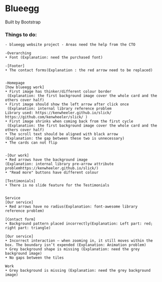 # Blueegg
Built by Bootstrap

### Things to do:
	- blueegg website project - Areas need the help from the CTO

	-Overarching
	• Font (Explanation: need the purchased font)

	-[Footer]
	• The contact forms(Explanation : the red arrow need to be replaced) 


	-Homepage
	[how blueegg work]
	• First image has thinker/different colour border
	 (Explanation: the first background image cover the whole card and the others cover half)
	• First image should show the left arrow after click once
	 (Explanation: internal library reference problem
	Library used: https://kenwheeler.github.io/slick/ https://github.com/kenwheeler/slick/ )
	• First image shrinks when coming back from the first cycle
	 (Explanation: the first background image cover the whole card and the others cover half)
	• The scroll text should be aligned with black arrow 
	(Explanation: the gap between these two is unnecessary)
	• The cards can not flip 


	-[Our work]
	• Red arrows have the background image  
	(Explanation: internal library pre-arrow attribute problemhttps://kenwheeler.github.io/slick/)
	• "Read more" buttons have different colour 

	[Testimonials]
	• There is no slide feature for the Testimonials 


	Service
	[Our service]
	• Red arrows have no radius(Explanation: font-awesome library reference problem)

	[Contact form]
	• Background pattern placed incorrectly(Explanation: Left part: red; right part: triangle)

	[Our service]
	• Incorrect interaction – when zooming in, it still moves within the box. The boundary isn’t expended (Explanation: Animation problem)
	• Grey background shape is missing (Explanation: need the grey background image)
	• No gaps between the tiles

	Work
	• Grey background is missing (Explanation: need the grey background image)
